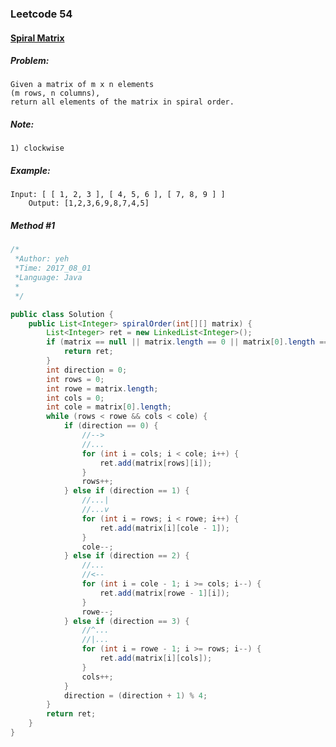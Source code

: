 

### Leetcode 54
#### [Spiral Matrix](https://leetcode.com/problems/spiral-matrix)

  

##### ***Problem:***

    Given a matrix of m x n elements 
    (m rows, n columns), 
    return all elements of the matrix in spiral order.
    
##### ***Note:***

    1) clockwise
    
##### ***Example:***

    Input: [ [ 1, 2, 3 ], [ 4, 5, 6 ], [ 7, 8, 9 ] ]
        Output: [1,2,3,6,9,8,7,4,5]


##### *Method #1*
``` java
/*
 *Author: yeh
 *Time: 2017_08_01
 *Language: Java
 *
 */

public class Solution {
    public List<Integer> spiralOrder(int[][] matrix) {
        List<Integer> ret = new LinkedList<Integer>();
        if (matrix == null || matrix.length == 0 || matrix[0].length == 0) {
            return ret;
        }
        int direction = 0;
        int rows = 0;
        int rowe = matrix.length;
        int cols = 0;
        int cole = matrix[0].length;
        while (rows < rowe && cols < cole) {
            if (direction == 0) {
                //-->
                //...
                for (int i = cols; i < cole; i++) {
                    ret.add(matrix[rows][i]);
                }
                rows++;
            } else if (direction == 1) {
                //...|
                //...v
                for (int i = rows; i < rowe; i++) {
                    ret.add(matrix[i][cole - 1]);
                }
                cole--;
            } else if (direction == 2) {
                //...
                //<--
                for (int i = cole - 1; i >= cols; i--) {
                    ret.add(matrix[rowe - 1][i]);
                }
                rowe--;
            } else if (direction == 3) {
                //^...
                //|...
                for (int i = rowe - 1; i >= rows; i--) {
                    ret.add(matrix[i][cols]);
                }
                cols++;
            }
            direction = (direction + 1) % 4;
        }
        return ret;
    }
}

```

